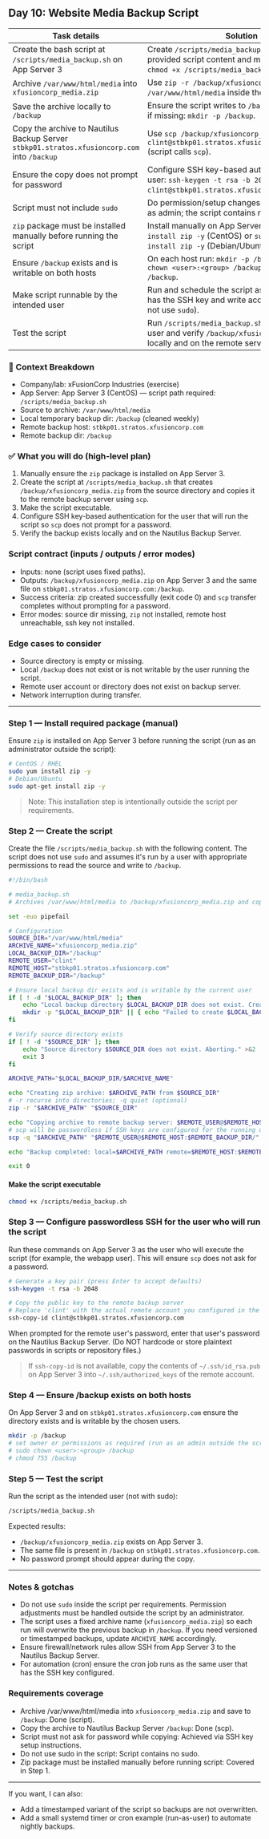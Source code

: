 ## Day 10: Website Media Backup Script

| Task details                                                                                | Solution                                                                                                                               |
| ------------------------------------------------------------------------------------------- | -------------------------------------------------------------------------------------------------------------------------------------- |
| Create the bash script at `/scripts/media_backup.sh` on App Server 3                        | Create `/scripts/media_backup.sh` with the provided script content and make it executable: `chmod +x /scripts/media_backup.sh`.        |
| Archive `/var/www/html/media` into `xfusioncorp_media.zip`                                  | Use `zip -r /backup/xfusioncorp_media.zip /var/www/html/media` inside the script.                                                      |
| Save the archive locally to `/backup`                                                       | Ensure the script writes to `/backup` and creates it if missing: `mkdir -p /backup`.                                                   |
| Copy the archive to Nautilus Backup Server `stbkp01.stratos.xfusioncorp.com` into `/backup` | Use `scp /backup/xfusioncorp_media.zip clint@stbkp01.stratos.xfusioncorp.com:/backup/` (script calls `scp`).                           |
| Ensure the copy does not prompt for password                                                | Configure SSH key-based auth for the script user: `ssh-keygen -t rsa -b 2048` and `ssh-copy-id clint@stbkp01.stratos.xfusioncorp.com`. |
| Script must not include `sudo`                                                              | Do permission/setup changes outside the script as admin; the script contains no `sudo`.                                                |
| `zip` package must be installed manually before running the script                          | Install manually on App Server 3: `sudo yum install zip -y` (CentOS) or `sudo apt-get install zip -y` (Debian/Ubuntu).                 |
| Ensure `/backup` exists and is writable on both hosts                                       | On each host run: `mkdir -p /backup` and (admin) `chown <user>:<group> /backup && chmod 755 /backup`.                                  |
| Make script runnable by the intended user                                                   | Run and schedule the script as the same user that has the SSH key and write access to `/backup` (do not use `sudo`).                   |
| Test the script                                                                             | Run `/scripts/media_backup.sh` as the intended user and verify `/backup/xfusioncorp_media.zip` locally and on the remote server.       |

### 🔎 Context Breakdown

- Company/lab: xFusionCorp Industries (exercise)
- App Server: App Server 3 (CentOS) — script path required: <code>/scripts/media_backup.sh</code>
- Source to archive: <code>/var/www/html/media</code>
- Local temporary backup dir: <code>/backup</code> (cleaned weekly)
- Remote backup host: <code>stbkp01.stratos.xfusioncorp.com</code>
- Remote backup dir: <code>/backup</code>

### ✅ What you will do (high-level plan)

1. Manually ensure the <code>zip</code> package is installed on App Server 3.
2. Create the script at <code>/scripts/media_backup.sh</code> that creates <code>/backup/xfusioncorp_media.zip</code> from the source directory and copies it to the remote backup server using <code>scp</code>.
3. Make the script executable.
4. Configure SSH key-based authentication for the user that will run the script so <code>scp</code> does not prompt for a password.
5. Verify the backup exists locally and on the Nautilus Backup Server.

### Script contract (inputs / outputs / error modes)

- Inputs: none (script uses fixed paths).
- Outputs: <code>/backup/xfusioncorp_media.zip</code> on App Server 3 and the same file on <code>stbkp01.stratos.xfusioncorp.com:/backup</code>.
- Success criteria: zip created successfully (exit code 0) and <code>scp</code> transfer completes without prompting for a password.
- Error modes: source dir missing, <code>zip</code> not installed, remote host unreachable, ssh key not installed.

### Edge cases to consider

- Source directory is empty or missing.
- Local <code>/backup</code> does not exist or is not writable by the user running the script.
- Remote user account or directory does not exist on backup server.
- Network interruption during transfer.

---

### Step 1 — Install required package (manual)

Ensure <code>zip</code> is installed on App Server 3 before running the script (run as an administrator outside the script):

```bash
# CentOS / RHEL
sudo yum install zip -y
# Debian/Ubuntu
sudo apt-get install zip -y
```

> Note: This installation step is intentionally outside the script per requirements.

### Step 2 — Create the script

Create the file <code>/scripts/media_backup.sh</code> with the following content. The script does not use <code>sudo</code> and assumes it's run by a user with appropriate permissions to read the source and write to <code>/backup</code>.

```bash
#!/bin/bash

# media_backup.sh
# Archives /var/www/html/media to /backup/xfusioncorp_media.zip and copies it to remote backup server

set -euo pipefail

# Configuration
SOURCE_DIR="/var/www/html/media"
ARCHIVE_NAME="xfusioncorp_media.zip"
LOCAL_BACKUP_DIR="/backup"
REMOTE_USER="clint"
REMOTE_HOST="stbkp01.stratos.xfusioncorp.com"
REMOTE_BACKUP_DIR="/backup"

# Ensure local backup dir exists and is writable by the current user
if [ ! -d "$LOCAL_BACKUP_DIR" ]; then
	echo "Local backup directory $LOCAL_BACKUP_DIR does not exist. Creating..."
	mkdir -p "$LOCAL_BACKUP_DIR" || { echo "Failed to create $LOCAL_BACKUP_DIR" >&2; exit 2; }
fi

# Verify source directory exists
if [ ! -d "$SOURCE_DIR" ]; then
	echo "Source directory $SOURCE_DIR does not exist. Aborting." >&2
	exit 3
fi

ARCHIVE_PATH="$LOCAL_BACKUP_DIR/$ARCHIVE_NAME"

echo "Creating zip archive: $ARCHIVE_PATH from $SOURCE_DIR"
# -r recurse into directories; -q quiet (optional)
zip -r "$ARCHIVE_PATH" "$SOURCE_DIR"

echo "Copying archive to remote backup server: $REMOTE_USER@$REMOTE_HOST:$REMOTE_BACKUP_DIR"
# scp will be passwordless if SSH keys are configured for the running user
scp -q "$ARCHIVE_PATH" "$REMOTE_USER@$REMOTE_HOST:$REMOTE_BACKUP_DIR/"

echo "Backup completed: local=$ARCHIVE_PATH remote=$REMOTE_HOST:$REMOTE_BACKUP_DIR/"

exit 0
```

#### Make the script executable

```bash
chmod +x /scripts/media_backup.sh
```

### Step 3 — Configure passwordless SSH for the user who will run the script

Run these commands on App Server 3 as the user who will execute the script (for example, the webapp user). This will ensure <code>scp</code> does not ask for a password.

```bash
# Generate a key pair (press Enter to accept defaults)
ssh-keygen -t rsa -b 2048

# Copy the public key to the remote backup server
# Replace 'clint' with the actual remote account you configured in the script if different.
ssh-copy-id clint@stbkp01.stratos.xfusioncorp.com
```

When prompted for the remote user's password, enter that user's password on the Nautilus Backup Server. (Do NOT hardcode or store plaintext passwords in scripts or repository files.)

> If <code>ssh-copy-id</code> is not available, copy the contents of <code>~/.ssh/id_rsa.pub</code> on App Server 3 into <code>~/.ssh/authorized_keys</code> of the remote account.

### Step 4 — Ensure /backup exists on both hosts

On App Server 3 and on <code>stbkp01.stratos.xfusioncorp.com</code> ensure the directory exists and is writable by the chosen users.

```bash
mkdir -p /backup
# set owner or permissions as required (run as an admin outside the script)
# sudo chown <user>:<group> /backup
# chmod 755 /backup
```

### Step 5 — Test the script

Run the script as the intended user (not with sudo):

```bash
/scripts/media_backup.sh
```

Expected results:

- <code>/backup/xfusioncorp_media.zip</code> exists on App Server 3.
- The same file is present in <code>/backup</code> on <code>stbkp01.stratos.xfusioncorp.com</code>.
- No password prompt should appear during the copy.

---

### Notes & gotchas

- Do not use <code>sudo</code> inside the script per requirements. Permission adjustments must be handled outside the script by an administrator.
- The script uses a fixed archive name (<code>xfusioncorp_media.zip</code>) so each run will overwrite the previous backup in <code>/backup</code>. If you need versioned or timestamped backups, update <code>ARCHIVE_NAME</code> accordingly.
- Ensure firewall/network rules allow SSH from App Server 3 to the Nautilus Backup Server.
- For automation (cron) ensure the cron job runs as the same user that has the SSH key configured.

### Requirements coverage

- Archive /var/www/html/media into <code>xfusioncorp_media.zip</code> and save to <code>/backup</code>: Done (script).
- Copy the archive to Nautilus Backup Server <code>/backup</code>: Done (scp).
- Script must not ask for password while copying: Achieved via SSH key setup instructions.
- Do not use sudo in the script: Script contains no sudo.
- Zip package must be installed manually before running script: Covered in Step 1.

---

If you want, I can also:

- Add a timestamped variant of the script so backups are not overwritten.
- Add a small systemd timer or cron example (run-as-user) to automate nightly backups.
